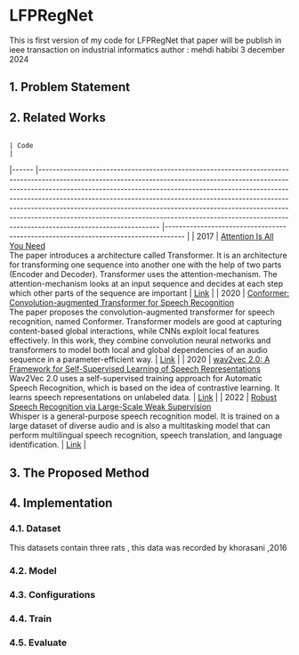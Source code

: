 # LFPRegNet 
This is first version of my code for LFPRegNet that paper will be publish in ieee transaction on industrial informatics 
author : mehdi habibi 
 3 december 2024 

## 1. Problem Statement

## 2. Related Works
                                                                                     	| Code                                                                              	|
|------	|----------------------------------------------------------------------------------------------------------------------------------------------------------------------------------------------------------------------------------------------------------------------------------------------------------------------------------------------------------------------------------------------------------------------------------------------------------------------------------------------------------------------	|-----------------------------------------------------------------------------------	|
| 2017 	| [Attention Is All You Need](https://arxiv.org/abs/1706.03762v7)<br>The paper introduces a architecture called Transformer. It is an architecture for transforming one sequence into another one with the help of two parts (Encoder and Decoder). Transformer uses the attention-mechanism. The attention-mechanism looks at an input sequence and decides at each step which other parts of the sequence are important                                                                                       	| [Link](https://github.com/huggingface/transformers)                               	|
| 2020 	| [Conformer: Convolution-augmented Transformer for Speech Recognition](https://arxiv.org/abs/2005.08100)<br>The paper proposes the convolution-augmented transformer for speech recognition, named Conformer. Transformer models are good at capturing content-based global interactions, while CNNs exploit local features effectively. In this work, they combine convolution neural networks and transformers to model both local and global dependencies of an audio sequence in a parameter-efficient way. 	| [Link](https://pytorch.org/audio/main/generated/torchaudio.models.Conformer.html) 	|
| 2020 	| [wav2vec 2.0: A Framework for Self-Supervised Learning of Speech Representations](https://arxiv.org/pdf/2006.11477v3.pdf)<br>Wav2Vec 2.0 uses a self-supervised training approach for Automatic Speech Recognition, which is based on the idea of contrastive learning. It learns speech representations on unlabeled data.                                                                                                                                                                                       	| [Link](https://github.com/facebookresearch/fairseq)                               	|
| 2022 	| [Robust Speech Recognition via Large-Scale Weak Supervision](https://arxiv.org/pdf/2212.04356.pdf)<br>Whisper is a general-purpose speech recognition model. It is trained on a large dataset of diverse audio and is also a multitasking model that can perform multilingual speech recognition, speech translation, and language identification.                                                                                                                                                                	| [Link](https://github.com/openai/whisper)                                         	|

## 3. The Proposed Method
   
## 4. Implementation
   
### 4.1. Dataset
This datasets contain three rats , this data was recorded by khorasani ,2016

### 4.2. Model
### 4.3. Configurations
### 4.4. Train
### 4.5. Evaluate
   


